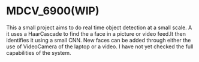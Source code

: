 # MDCV_6900(WIP)
This a small project aims to do real time object detection at a small scale. A it uses a HaarCascade to find the a face in a picture or video feed.It then identifies it using a small CNN. New faces can be added through either the use of VideoCamera of the laptop or a video. I have not yet checked the full capabilities of the system.
